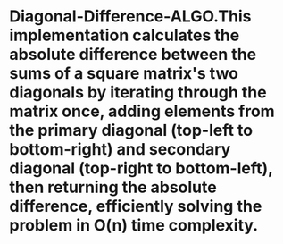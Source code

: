 # Diagonal-Difference-ALGO.This implementation calculates the absolute difference between the sums of a square matrix's two diagonals by iterating through the matrix once, adding elements from the primary diagonal (top-left to bottom-right) and secondary diagonal (top-right to bottom-left), then returning the absolute difference, efficiently solving the problem in O(n) time complexity.

